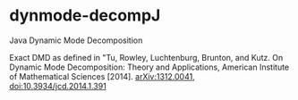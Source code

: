 # dynmode-decompJ

Java Dynamic Mode Decomposition


Exact DMD as defined in "Tu, Rowley, Luchtenburg, Brunton, and Kutz. On Dynamic Mode Decomposition: Theory and Applications, American Institute of Mathematical Sciences [2014]. [arXiv:1312.0041](https://arxiv.org/pdf/1312.0041.pdf), [doi:10.3934/jcd.2014.1.391](http://www.aimsciences.org/article/doi/10.3934/jcd.2014.1.391)
